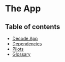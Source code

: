 # The App

## Table of contents

- [Decode App](docs/App.md)
- [Dependencies](docs/Dependencies.md)
- [Pilots](docs/Pilots.md)
- [Glossary](docs/Glossary.md)

